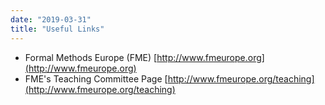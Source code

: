 ```yaml
---
date: "2019-03-31"
title: "Useful Links"
---
```


* Formal Methods Europe (FME) [http://www.fmeurope.org](http://www.fmeurope.org)
* FME's Teaching Committee Page [http://www.fmeurope.org/teaching](http://www.fmeurope.org/teaching)


